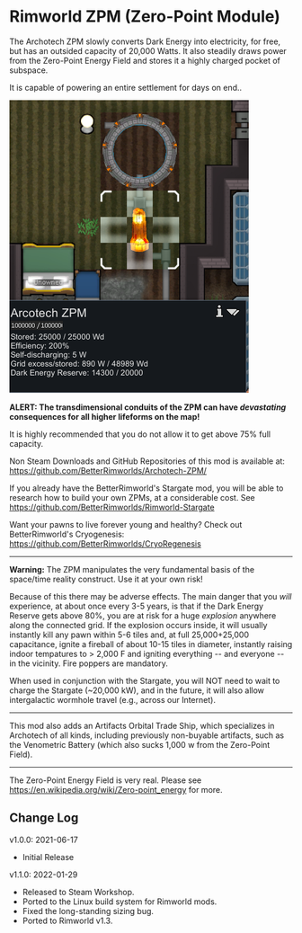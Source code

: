 # Rimworld ZPM (Zero-Point Module)

The Archotech ZPM slowly converts Dark Energy into electricity, for free, but has an outsided capacity of 20,000 Watts.
It also steadily draws power from the Zero-Point Energy Field and stores it a highly charged pocket of subspace.

It is capable of powering an entire settlement for days on end..

![Archotech ZPM](https://raw.githubusercontent.com/BetterRimworlds/ZPM/master/ZPM/About/Preview.png)

**ALERT: The transdimensional conduits of the ZPM can have *devastating* consequences for all higher lifeforms on the map!** 
        
It is highly recommended that you do not allow it to get above 75% full capacity.

Non Steam Downloads and GitHub Repositories of this mod is available at: https://github.com/BetterRimworlds/Archotech-ZPM/

If you already have the BetterRimworld's Stargate mod, you will be able to research how to build your own ZPMs, at a considerable
cost. See https://github.com/BetterRimworlds/Rimworld-Stargate

Want your pawns to live forever young and healthy? Check out BetterRimworld's Cryogenesis:
https://github.com/BetterRimworlds/CryoRegenesis

---

**Warning:** The ZPM manipulates the very fundamental basis of the space/time reality construct. Use it at your own risk!

Because of this there may be adverse effects. The main danger that you *will* experience, at about once every 3-5 years, 
is that if the Dark Energy Reserve gets above 80%, you are at risk for a huge *explosion* anywhere along the connected grid.
If the explosion occurs inside, it will usually instantly kill any pawn within 5-6 tiles and, at full 25,000+25,000 capacitance,
ignite a fireball of about 10-15 tiles in diameter, instantly raising indoor tempatures to > 2,000 F and igniting everything --
and everyone -- in the vicinity. Fire poppers are mandatory.

When used in conjunction with the Stargate, you will NOT need to wait to charge the Stargate (~20,000 kW), and in the future,
it will also allow intergalactic wormhole travel (e.g., across our Internet).

---

This mod also adds an Artifacts Orbital Trade Ship, which specializes in Archotech of all kinds, including previously non-buyable
artifacts, such as the Venometric Battery (which also sucks 1,000 w from the Zero-Point Field).

---

The Zero-Point Energy Field is very real. Please see https://en.wikipedia.org/wiki/Zero-point_energy for more.

## Change Log

v1.0.0: 2021-06-17
* Initial Release

v1.1.0: 2022-01-29
* Released to Steam Workshop.
* Ported to the Linux build system for Rimworld mods.
* Fixed the long-standing sizing bug.
* Ported to Rimworld v1.3.
